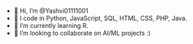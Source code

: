 - 👋 Hi, I’m @Yashvi01111001
- 👀 I code in Python, JavaScript, SQL, HTML, CSS, PHP, Java.
- 🌱 I’m currently learning R.
- 💞️ I’m looking to collaborate on AI/ML projects :)

<!---
Yashvi01111001/Yashvi01111001 is a ✨ special ✨ repository because its `README.md` (this file) appears on your GitHub profile.
You can click the Preview link to take a look at your changes.
--->
